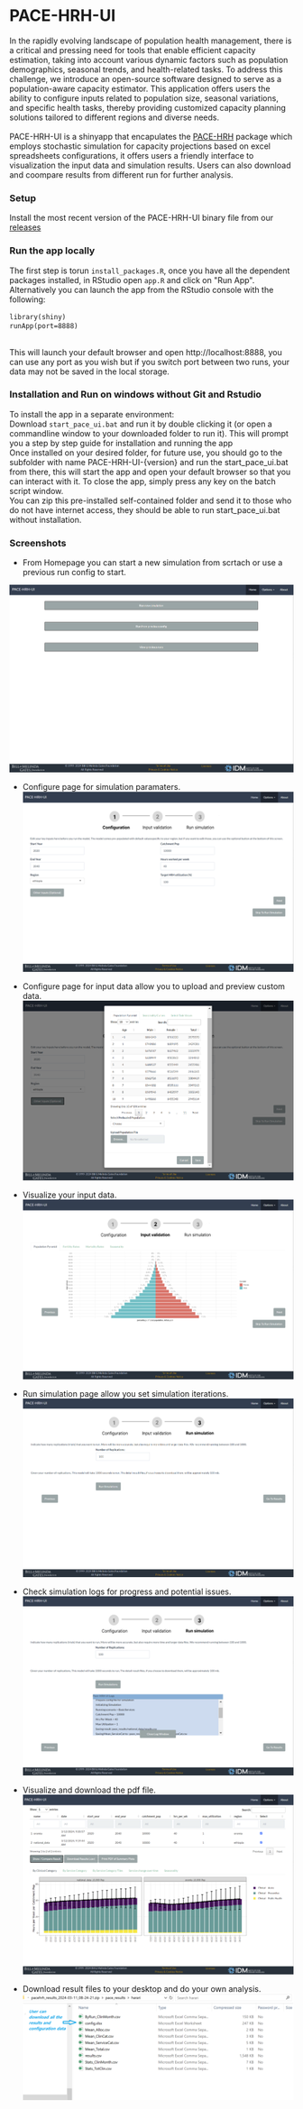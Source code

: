 # PACE-HRH-UI

In the rapidly evolving landscape of population health management, 
there is a critical and pressing need for tools that enable efficient capacity estimation, 
taking into account various dynamic factors such as population demographics, seasonal trends, 
and health-related tasks. 
To address this challenge, we introduce an open-source software designed to serve as 
a population-aware capacity estimator. 
This application offers users the ability to configure inputs related to 
population size, seasonal variations, and specific health tasks, 
thereby providing customized capacity planning solutions tailored to different regions and diverse needs.
<br><br>
PACE-HRH-UI is a shinyapp that encapulates the [PACE-HRH](https://github.com/InstituteforDiseaseModeling/PACE-HRH/releases) package
which employs stochastic simulation for capacity projections based on excel spreadsheets configurations, 
it offers users a friendly interface to visualization the input data and simulation results. 
Users can also download and coompare results from different run for further analysis. 


### Setup
Install the most recent version of the PACE-HRH-UI binary file from our [releases](https://github.com/InstituteforDiseaseModeling/PACE-HRH-UI/releases)


### Run the app locally 
The first step is torun `install_packages.R`, once you have all the dependent packages installed, 
in RStudio open `app.R` and click on "Run App". Alternatively you can launch the app from the RStudio console with the following: 
```
library(shiny)
runApp(port=8888)
```
<br>
This will launch your default browser and open http://localhost:8888, you can use any port as you wish 
but if you switch port between two runs, your data may not be saved in the local storage.

### Installation and Run on windows without Git and Rstudio
To install the app in a separate environment: 
<br>
Download `start_pace_ui.bat` and run it by double clicking it (or open a commandline window to your downloaded folder to run it).
This will prompt you a step by step guide for installation and running the app
<br>
Once installed on your desired folder, for future use, you should go to the subfolder with name PACE-HRH-UI-{version} and run the start_pace_ui.bat from there, 
this will start the app and open your default browser so that you can interact with it. To close the app, simply press any key on the batch script window.
<br>
You can zip this pre-installed self-contained folder and send it to those who do not have internet access, they should be able to run start_pace_ui.bat without installation.
<br>

### Screenshots

- From Homepage you can start a new simulation from scrtach or use a previous run config to start.

![Home Page](./screenshots/1.homepage.png)


- Configure page for simulation paramaters.
![Configuration Page](./screenshots/2.configuration.png)

- Configure page for input data allow you to upload and preview custom data.
![Configuration Data](./screenshots/3.configure_data.png)

- Visualize your input data.
![Validation Page](./screenshots/4.validation.png)

- Run simulation page allow you set simulation iterations.
![Run simulation Page](./screenshots/5.Run_simulation.png)

- Check simulation logs for progress and potential issues.
![simulation Logs Page](./screenshots/6.Run_simulation_log.png)

- Visualize and download the pdf file.
![Download Pdf Data](./screenshots/7.result_compare.png)

- Download result files to your desktop and do your own analysis.
![Download result files Page](./screenshots/9.download_files.png)

        
        
      
     
       
